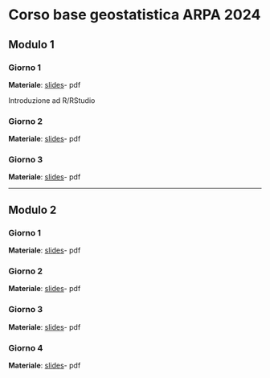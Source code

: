 # Corso base geostatistica ARPA 2024

## Modulo 1

### Giorno 1

**Materiale**: [slides](modulo1.html)- pdf

Introduzione ad R/RStudio

### Giorno 2

**Materiale**: [slides](modulo1.html)- pdf

### Giorno 3

**Materiale**: [slides](modulo1.html)- pdf

------------------------------------------------------------------------

## Modulo 2

### Giorno 1

**Materiale**: [slides](modulo1.html)- pdf

### Giorno 2

**Materiale**: [slides](modulo1.html)- pdf

### Giorno 3

**Materiale**: [slides](modulo1.html)- pdf

### Giorno 4

**Materiale**: [slides](modulo1.html)- pdf
